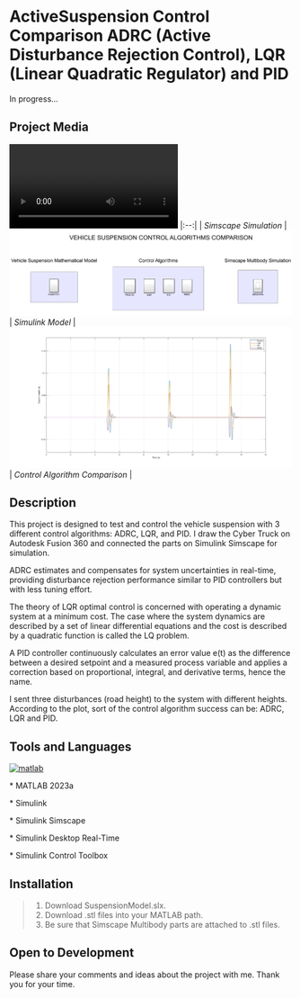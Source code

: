 # ActiveSuspension Control Comparison ADRC (Active Disturbance Rejection Control), LQR (Linear Quadratic Regulator) and PID
In progress...
## Project Media
![Dxxxxx](https://github.com/omerfaruktekin13/ActiveSuspensionControlComparisonADRC-LQR-PID/blob/main/Media/VehicleSuspensionVideo.mp4 "Deneme ")
|:--:|
| *Simscape Simulation* |
![Dxxxxx](https://github.com/omerfaruktekin13/ActiveSuspensionControlComparisonADRC-LQR-PID/blob/main/Media/SimulinkModel.png "Deneme ")
| *Simulink Model* |
![Dxxxxx]( https://github.com/omerfaruktekin13/ActiveSuspensionControlComparisonADRC-LQR-PID/blob/main/Media/Plot.jpg "Deneme ")
| *Control Algorithm Comparison* |


## Description
<p>This project is designed to test and control the vehicle suspension with 3 different control algorithms: ADRC, LQR, and PID. I draw the Cyber Truck on Autodesk Fusion 360 and connected the parts on Simulink Simscape for simulation.</p> 
<p>ADRC estimates and compensates for system uncertainties in real-time, providing disturbance rejection performance similar to PID controllers but with less tuning effort.</p> 
<p>The theory of LQR optimal control is concerned with operating a dynamic system at a minimum cost. The case where the system dynamics are described by a set of linear differential equations and the cost is described by a quadratic function is called the LQ problem. </p>
<p>A PID controller continuously calculates an error value e(t) as the difference between a desired setpoint and a measured process variable and applies a correction based on proportional, integral, and derivative terms, hence the name.</p> 
I sent three disturbances (road height) to the system with different heights. According to the plot, sort of the control algorithm success can be: ADRC, LQR and PID.


## Tools and Languages
<a href="https://www.mathworks.com/" target="_blank" rel="noreferrer"> <img src="https://upload.wikimedia.org/wikipedia/commons/2/21/Matlab_Logo.png" alt="matlab" width="40" height="40"/> </a>
<p> * MATLAB 2023a </p>
<p> * Simulink </p>
<p> * Simulink Simscape </p>
<p> * Simulink Desktop Real-Time </p>
<p> * Simulink Control Toolbox </p>

## Installation
> 1. Download SuspensionModel.slx.
> 2. Download .stl files into your MATLAB path.
> 3. Be sure that Simscape Multibody parts are attached to .stl files.

## Open to Development
Please share your comments and ideas about the project with me. Thank you for your time.
